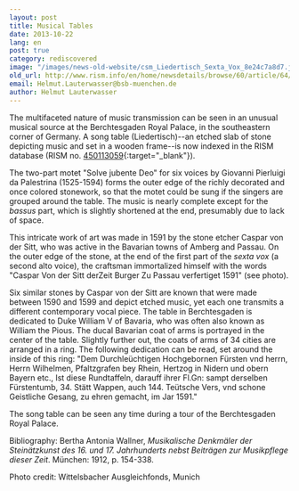 ```yaml
---
layout: post
title: Musical Tables
date: 2013-10-22
lang: en
post: true
category: rediscovered
image: "/images/news-old-website/csm_Liedertisch_Sexta_Vox_8e24c7a8d7.jpg"
old_url: http://www.rism.info/en/home/newsdetails/browse/60/article/64/musical-tables.html
email: Helmut.Lauterwasser@bsb-muenchen.de
author: Helmut Lauterwasser
---
```


The multifaceted nature of music transmission can be seen in an unusual musical source at the Berchtesgaden Royal Palace, in the southeastern corner of Germany. A song table (Liedertisch)--an etched slab of stone depicting music and set in a wooden frame--is now indexed in the RISM database (RISM no. [450113059](http://opac.rism.info/search?documentid=450113059){:target="_blank"}).

The two-part motet "Solve jubente Deo" for six voices by Giovanni Pierluigi da Palestrina (1525-1594) forms the outer edge of the richly decorated and once colored stonework, so that the motet could be sung if the singers are grouped around the table. The music is nearly complete except for the _bassus_ part, which is slightly shortened at the end, presumably due to lack of space.

This intricate work of art was made in 1591 by the stone etcher Caspar von der Sitt, who was active in the Bavarian towns of Amberg and Passau. On the outer edge of the stone, at the end of the first part of the _sexta vox_ (a second alto voice), the craftsman immortalized himself with the words "Caspar Von der Sitt derZeit Burger Zu Passau verfertiget 1591" (see photo).

Six similar stones by Caspar von der Sitt are known that were made between 1590 and 1599 and depict etched music, yet each one transmits a different contemporary vocal piece. The table in Berchtesgaden is dedicated to Duke William V of Bavaria, who was often also known as William the Pious. The ducal Bavarian coat of arms is portrayed in the center of the table. Slightly further out, the coats of arms of 34 cities are arranged in a ring. The following dedication can be read, set around the inside of this ring: "Dem Durchleüchtigen Hochgebornen Fürsten vnd herrn, Herrn Wilhelmen, Pfaltzgrafen bey Rhein, Hertzog in Nidern und obern Bayern etc., Ist diese Rundtaffeln, darauff ihrer Fl.Gn: sampt derselben Fürstentumb, 34. Stätt Wappen, auch 144. Teütsche Vers, vnd schone Geistliche Gesang, zu ehren gemacht, im Jar 1591."

The song table can be seen any time during a tour of the Berchtesgaden Royal Palace.

Bibliography: Bertha Antonia Wallner, _Musikalische Denkmäler der Steinätzkunst des 16. und 17. Jahrhunderts nebst Beiträgen zur Musikpflege dieser Zeit_. München: 1912, p. 154-338.

Photo credit: Wittelsbacher Ausgleichfonds, Munich